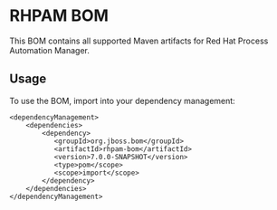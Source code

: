 RHPAM BOM
===================================

This BOM contains all supported Maven artifacts for Red Hat Process Automation Manager.
 
Usage
-----
 
To use the BOM, import into your dependency management:

    <dependencyManagement>
        <dependencies>
            <dependency>
               <groupId>org.jboss.bom</groupId>
               <artifactId>rhpam-bom</artifactId>
               <version>7.0.0-SNAPSHOT</version>
               <type>pom</scope>
               <scope>import</scope>
            </dependency>
        </dependencies>
    </dependencyManagement>

